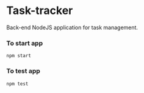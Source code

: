 # Task-tracker

Back-end NodeJS application for task management.

### To start app
`npm start`

### To test app
`npm test`